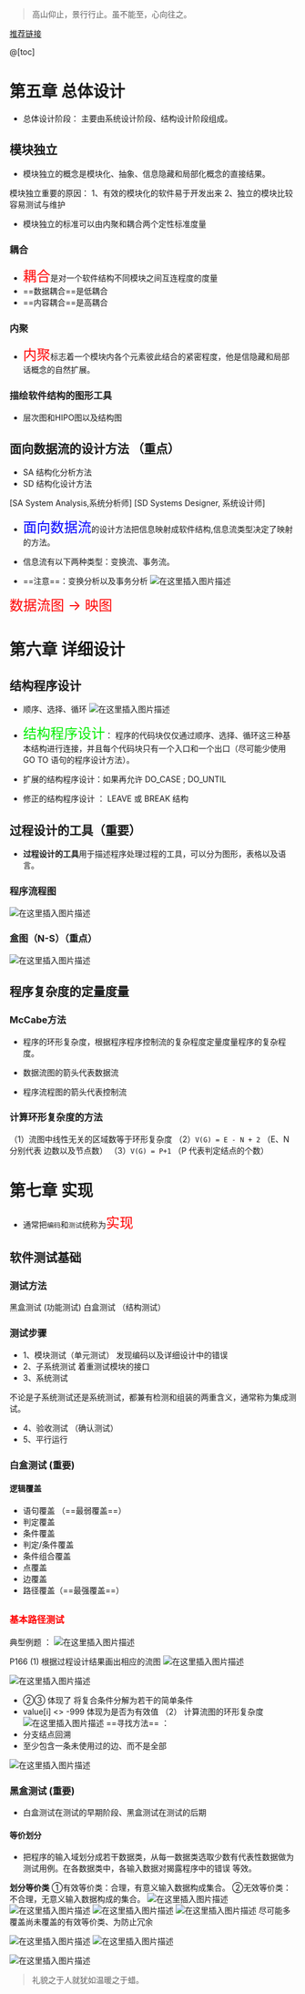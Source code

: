 ﻿> 高山仰止，景行行止。虽不能至，心向往之。

[推荐链接](https://blog.csdn.net/sanhewuyang/article/details/87934671?utm_medium=distribute.pc_relevant.none-task-blog-baidujs_title-0&spm=1001.2101.3001.4242)

@[toc]
# 第五章 总体设计
- 总体设计阶段： 主要由系统设计阶段、结构设计阶段组成。
##  模块独立
- 模块独立的概念是模块化、抽象、信息隐藏和局部化概念的直接结果。

模块独立重要的原因： 
1、有效的模块化的软件易于开发出来
2、独立的模块比较容易测试与维护

- 模块独立的标准可以由内聚和耦合两个定性标准度量
### 耦合
- <font color=red size=5>耦合</font>是对一个软件结构不同模块之间互连程度的度量
- ==数据耦合==是低耦合
- ==内容耦合==是高耦合
### 内聚
- <font color=red size=5>内聚</font>标志着一个模块内各个元素彼此结合的紧密程度，他是信隐藏和局部话概念的自然扩展。

### 描绘软件结构的图形工具
- 层次图和HIPO图以及结构图
## 面向数据流的设计方法  （重点）
- SA  结构化分析方法
- SD  结构化设计方法

[SA System Analysis,系统分析师]
[SD Systems Designer, 系统设计师]


- <font color=blue size=5>面向数据流</font>的设计方法把信息映射成软件结构,信息流类型决定了映射的方法。

- 信息流有以下两种类型：变换流、事务流。

- ==注意==：变换分析以及事务分析
![在这里插入图片描述](https://img-blog.csdnimg.cn/20210621152637871.png?x-oss-process=image/watermark,type_ZmFuZ3poZW5naGVpdGk,shadow_10,text_aHR0cHM6Ly9ibG9nLmNzZG4ubmV0L1F1YW50dW1Zb3U=,size_16,color_FFFFFF,t_70)

 <font color=red size=5>数据流图 -> 映图</font>
# 第六章  详细设计
## 结构程序设计
- 顺序、选择、循环
![在这里插入图片描述](https://img-blog.csdnimg.cn/20210621152554585.png?x-oss-process=image/watermark,type_ZmFuZ3poZW5naGVpdGk,shadow_10,text_aHR0cHM6Ly9ibG9nLmNzZG4ubmV0L1F1YW50dW1Zb3U=,size_16,color_FFFFFF,t_70)

- <font color=gree size=5>结构程序设计</font>： 程序的代码块仅仅通过顺序、选择、循环这三种基本结构进行连接，并且每个代码块只有一个入口和一个出口（尽可能少使用GO TO 语句的程序设计方法）。

- 扩展的结构程序设计：如果再允许 DO_CASE ; DO_UNTIL  
- 修正的结构程序设计 ： LEAVE 或 BREAK  结构

## 过程设计的工具（重要）
- **过程设计的工具**用于描述程序处理过程的工具，可以分为图形，表格以及语言。

### 程序流程图
![在这里插入图片描述](https://img-blog.csdnimg.cn/20210621153516188.png?x-oss-process=image/watermark,type_ZmFuZ3poZW5naGVpdGk,shadow_10,text_aHR0cHM6Ly9ibG9nLmNzZG4ubmV0L1F1YW50dW1Zb3U=,size_16,color_FFFFFF,t_70)


### 盒图（N-S）（重点）
![在这里插入图片描述](https://img-blog.csdnimg.cn/20210621153437824.png?x-oss-process=image/watermark,type_ZmFuZ3poZW5naGVpdGk,shadow_10,text_aHR0cHM6Ly9ibG9nLmNzZG4ubmV0L1F1YW50dW1Zb3U=,size_16,color_FFFFFF,t_70)
## 程序复杂度的定量度量
### McCabe方法
- 程序的环形复杂度，根据程序程序控制流的复杂程度定量度量程序的复杂程度。


- 数据流图的箭头代表数据流
- 程序流程图的箭头代表控制流

### 计算环形复杂度的方法
（1）流图中线性无关的区域数等于环形复杂度
（2）`V(G) = E - N + 2` （E、N分别代表 边数以及节点数） 
（3）`V(G) = P+1` （P 代表判定结点的个数）


# 第七章 实现
- 通常把`编码`和`测试`统称为<font color=red size=5>实现</font>

## 软件测试基础
### 测试方法
黑盒测试   (功能测试)
白盒测试 （结构测试）

### 测试步骤
- 1、模块测试（单元测试） 发现编码以及详细设计中的错误
- 2、子系统测试 着重测试模块的接口
- 3、系统测试 

不论是子系统测试还是系统测试，都兼有检测和组装的两重含义，通常称为集成测试。

- 4、验收测试 （确认测试）
- 5、平行运行

### 白盒测试 (重要)
#### 逻辑覆盖
- 语句覆盖 （==最弱覆盖==）
- 判定覆盖
- 条件覆盖
- 判定/条件覆盖
- 条件组合覆盖
- 点覆盖
- 边覆盖
- 路径覆盖（==最强覆盖==）

## <font color=red size=3>基本路径测试</font>
典型例题 ：
![在这里插入图片描述](https://img-blog.csdnimg.cn/20210621204608329.png)

P166
(1) 根据过程设计结果画出相应的流图 
![在这里插入图片描述](https://img-blog.csdnimg.cn/20210621211915488.png?x-oss-process=image/watermark,type_ZmFuZ3poZW5naGVpdGk,shadow_10,text_aHR0cHM6Ly9ibG9nLmNzZG4ubmV0L1F1YW50dW1Zb3U=,size_16,color_FFFFFF,t_70)

![在这里插入图片描述](https://img-blog.csdnimg.cn/20210621202209975.png?x-oss-process=image/watermark,type_ZmFuZ3poZW5naGVpdGk,shadow_10,text_aHR0cHM6Ly9ibG9nLmNzZG4ubmV0L1F1YW50dW1Zb3U=,size_16,color_FFFFFF,t_70)

- ②③ 体现了 将复合条件分解为若干的简单条件
- value[i]  <> -999  体现为是否为有效值
（2） 计算流图的环形复杂度
![在这里插入图片描述](https://img-blog.csdnimg.cn/20210621210441205.png?x-oss-process=image/watermark,type_ZmFuZ3poZW5naGVpdGk,shadow_10,text_aHR0cHM6Ly9ibG9nLmNzZG4ubmV0L1F1YW50dW1Zb3U=,size_16,color_FFFFFF,t_70)
==寻找方法== ：
- 分支结点回溯
- 至少包含一条未使用过的边、而不是全部 

![在这里插入图片描述](https://img-blog.csdnimg.cn/20210621211849189.png?x-oss-process=image/watermark,type_ZmFuZ3poZW5naGVpdGk,shadow_10,text_aHR0cHM6Ly9ibG9nLmNzZG4ubmV0L1F1YW50dW1Zb3U=,size_16,color_FFFFFF,t_70)

### 黑盒测试 (重要)
- 白盒测试在测试的早期阶段、黑盒测试在测试的后期

#### 等价划分
- 把程序的输入域划分成若干数据类，从每一数据类选取少数有代表性数据做为测试用例。在各数据类中，各输入数据对揭露程序中的错误
等效。

**划分等价类**
①有效等价类：合理，有意义输入数据构成集合。
②无效等价类：不合理，无意义输入数据构成的集合。
![在这里插入图片描述](https://img-blog.csdnimg.cn/20210621214625127.png?x-oss-process=image/watermark,type_ZmFuZ3poZW5naGVpdGk,shadow_10,text_aHR0cHM6Ly9ibG9nLmNzZG4ubmV0L1F1YW50dW1Zb3U=,size_16,color_FFFFFF,t_70)
![在这里插入图片描述](https://img-blog.csdnimg.cn/20210621214704834.png?x-oss-process=image/watermark,type_ZmFuZ3poZW5naGVpdGk,shadow_10,text_aHR0cHM6Ly9ibG9nLmNzZG4ubmV0L1F1YW50dW1Zb3U=,size_16,color_FFFFFF,t_70)
![在这里插入图片描述](https://img-blog.csdnimg.cn/20210621214738822.png?x-oss-process=image/watermark,type_ZmFuZ3poZW5naGVpdGk,shadow_10,text_aHR0cHM6Ly9ibG9nLmNzZG4ubmV0L1F1YW50dW1Zb3U=,size_16,color_FFFFFF,t_70)
![在这里插入图片描述](https://img-blog.csdnimg.cn/20210621215116190.png?x-oss-process=image/watermark,type_ZmFuZ3poZW5naGVpdGk,shadow_10,text_aHR0cHM6Ly9ibG9nLmNzZG4ubmV0L1F1YW50dW1Zb3U=,size_16,color_FFFFFF,t_70)
尽可能多覆盖尚未覆盖的有效等价类、为防止冗余

![在这里插入图片描述](https://img-blog.csdnimg.cn/20210621215538639.png?x-oss-process=image/watermark,type_ZmFuZ3poZW5naGVpdGk,shadow_10,text_aHR0cHM6Ly9ibG9nLmNzZG4ubmV0L1F1YW50dW1Zb3U=,size_16,color_FFFFFF,t_70)
![在这里插入图片描述](https://img-blog.csdnimg.cn/20210621215830485.png?x-oss-process=image/watermark,type_ZmFuZ3poZW5naGVpdGk,shadow_10,text_aHR0cHM6Ly9ibG9nLmNzZG4ubmV0L1F1YW50dW1Zb3U=,size_16,color_FFFFFF,t_70)

![在这里插入图片描述](https://img-blog.csdnimg.cn/20210621215954323.png?x-oss-process=image/watermark,type_ZmFuZ3poZW5naGVpdGk,shadow_10,text_aHR0cHM6Ly9ibG9nLmNzZG4ubmV0L1F1YW50dW1Zb3U=,size_16,color_FFFFFF,t_70)

> 礼貌之于人就犹如温暖之于蜡。

